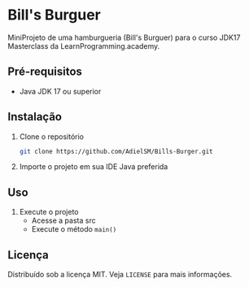 # Bill's Burguer

MiniProjeto de uma hamburgueria (Bill's Burguer) para o curso JDK17 Masterclass da LearnProgramming.academy.

## Pré-requisitos

- Java JDK 17 ou superior

## Instalação

1. Clone o repositório
    ```sh
    git clone https://github.com/AdielSM/Bills-Burger.git
    ```
2. Importe o projeto em sua IDE Java preferida


## Uso

1. Execute o projeto
    - Acesse a pasta src
    - Execute o método `main()`


## Licença

Distribuído sob a licença MIT. Veja `LICENSE` para mais informações.
